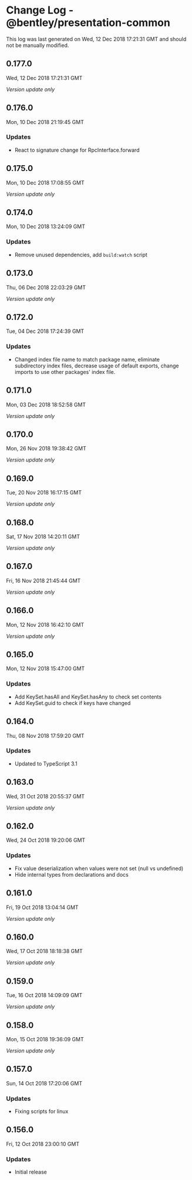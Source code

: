 # Change Log - @bentley/presentation-common

This log was last generated on Wed, 12 Dec 2018 17:21:31 GMT and should not be manually modified.

## 0.177.0
Wed, 12 Dec 2018 17:21:31 GMT

*Version update only*

## 0.176.0
Mon, 10 Dec 2018 21:19:45 GMT

### Updates

- React to signature change for RpcInterface.forward

## 0.175.0
Mon, 10 Dec 2018 17:08:55 GMT

*Version update only*

## 0.174.0
Mon, 10 Dec 2018 13:24:09 GMT

### Updates

- Remove unused dependencies, add `build:watch` script

## 0.173.0
Thu, 06 Dec 2018 22:03:29 GMT

*Version update only*

## 0.172.0
Tue, 04 Dec 2018 17:24:39 GMT

### Updates

- Changed index file name to match package name, eliminate subdirectory index files, decrease usage of default exports, change imports to use other packages' index file.

## 0.171.0
Mon, 03 Dec 2018 18:52:58 GMT

*Version update only*

## 0.170.0
Mon, 26 Nov 2018 19:38:42 GMT

*Version update only*

## 0.169.0
Tue, 20 Nov 2018 16:17:15 GMT

*Version update only*

## 0.168.0
Sat, 17 Nov 2018 14:20:11 GMT

*Version update only*

## 0.167.0
Fri, 16 Nov 2018 21:45:44 GMT

*Version update only*

## 0.166.0
Mon, 12 Nov 2018 16:42:10 GMT

*Version update only*

## 0.165.0
Mon, 12 Nov 2018 15:47:00 GMT

### Updates

- Add KeySet.hasAll and KeySet.hasAny to check set contents
- Add KeySet.guid to check if keys have changed

## 0.164.0
Thu, 08 Nov 2018 17:59:20 GMT

### Updates

- Updated to TypeScript 3.1

## 0.163.0
Wed, 31 Oct 2018 20:55:37 GMT

*Version update only*

## 0.162.0
Wed, 24 Oct 2018 19:20:06 GMT

### Updates

- Fix value deserialization when values were not set (null vs undefined)
- Hide internal types from declarations and docs

## 0.161.0
Fri, 19 Oct 2018 13:04:14 GMT

*Version update only*

## 0.160.0
Wed, 17 Oct 2018 18:18:38 GMT

*Version update only*

## 0.159.0
Tue, 16 Oct 2018 14:09:09 GMT

*Version update only*

## 0.158.0
Mon, 15 Oct 2018 19:36:09 GMT

*Version update only*

## 0.157.0
Sun, 14 Oct 2018 17:20:06 GMT

### Updates

- Fixing scripts for linux

## 0.156.0
Fri, 12 Oct 2018 23:00:10 GMT

### Updates

- Initial release

